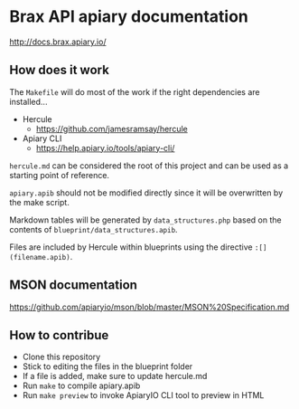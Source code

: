# Brax API apiary documentation

http://docs.brax.apiary.io/

## How does it work

The `Makefile` will do most of the work if the right dependencies are installed...

- Hercule
  - https://github.com/jamesramsay/hercule
- Apiary CLI
  - https://help.apiary.io/tools/apiary-cli/

`hercule.md` can be considered the root of this project and can be used as a starting point of reference.

`apiary.apib` should not be modified directly since it will be overwritten by the make script.

Markdown tables will be generated by `data_structures.php` based on the contents of `blueprint/data_structures.apib`.

Files are included by Hercule within blueprints using the directive `:[](filename.apib)`.

## MSON documentation

https://github.com/apiaryio/mson/blob/master/MSON%20Specification.md

## How to contribue

- Clone this repository
- Stick to editing the files in the blueprint folder
- If a file is added, make sure to update hercule.md
- Run `make` to compile apiary.apib
- Run `make preview` to invoke ApiaryIO CLI tool to preview in HTML

